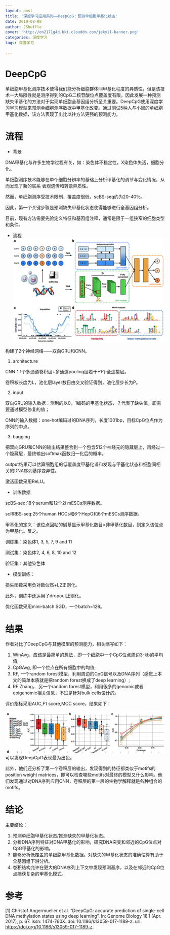 ```yaml
---
layout: post
title: '深度学习应用系列——DeepCpG：预测单细胞甲基化状态'
date: 2019-08-08
author: JShuffle
cover: 'http://on2171g4d.bkt.clouddn.com/jekyll-banner.png'
categories: 深度学习
tags: 深度学习

---
```




# DeepCpG

单细胞甲基化测序技术使得我们能分析细胞群体间甲基化程度的异质性，但是该技术一大局限性就是测序得到的CpG二核苷酸位点覆盖度有限，因此发展一种预测缺失甲基化的方法对于实现单细胞全基因组分析至关重要。DeepCpG使用深度学习学习模型来预测单细胞测序数据中甲基化改变。通过测试5种人与小鼠的单细胞甲基化数据，该方法表现了出比以往方法更强的预测能力。



# 流程



- 背景

DNA甲基化与许多生物学过程有关，如：染色体不稳定性，X染色体失活，细胞分化。

单细胞测序技术能够在单个细胞分辨率的基础上分析甲基化的调节与变化情况，从而发现了新的联系
表观遗传和转录异质性。

然而，单细胞测序受技术限制，覆盖度很低，scBS-seq约为20-40％。

因此，第一个关键步骤是预测缺失甲基化状态使得能够进行全基因组分析。

目前，现有方法需要先验定义特征和基因组注释，通常是限于一组狭窄的细胞类型和条件。



- 流程
![1571467516(1).png](https://raw.githubusercontent.com/JShuffle/picGo/master/1571467516(1).png)

构建了2个神经网络——双向GRU和CNN。

1. architecture

CNN：1个多通道卷积层+多通道pooling层若干+1个全连接层。

卷积核长度为L，池化层layer数目由交叉验证得到，池化层步长为P。

2. input 

双向GRU的输入数据：测到的以0，1编码的甲基化状态，？代表了缺失值，即需要通过模型修复的值；

CNN的输入数据：one-hot编码过的DNA序列，长度1001bp，目标CpG位点作为序列的中点。

3. bagging

把双向GRU和CNN的输出结果整合到一个包含512个神经元的隐藏层上，再经过一个隐藏层，最终输出softmax函数归一化后的概率。

output结果可以估算细胞组的低覆盖度甲基化谱和发现与甲基化状态和细胞间相关的DNA序列基序变异性。

激活函数采用ReLU。

- 训练数据

scBS-seq:18个serum和12个2i mESCs测序数据。

scRRBS-seq:25个human HCCs和6个HepG和6个mESCs测序数据。

甲基化的定义：该位点回帖的碱基显示甲基化数目>非甲基化数目，则定义该位点为甲基化。反之。

训练集：染色体1, 3, 5, 7, 9 and 11 

测试集：染色体2, 4, 6, 8, 10 and 12 

验证集：其他染色体

- 模型训练：

损失函数采用负对数似然+L2正则化。

此外，训练中还运用了dropout正则化。

优化函数采用mini-batch SGD，一个batch=128。



# 结果

  作者对比了DeepCpG与其他模型的预测能力，相关缩写如下：

1. WinAvg，应该是最简单的想法，即一个细胞中一个CpG位点周边3-kb的平均值;
2. CpGAvg, 即一个位点在所有细胞中的均值;
3.  RF, 一个random forest模型，利用周边的CpG信号以及DNA序列（感觉上本文的简单本质就是把random forest换成了deep learning）; 
4. RF Zhang， 另一个random forest模型，利用很多的genomic或者epigenomic相关信息，不过是针对bulk cells设计的。

评价指标采用AUC,F1 score,MCC score，结果如下：

![1571467599(1).png](https://raw.githubusercontent.com/JShuffle/picGo/master/1571467599(1).png)
可以发现DeepCpG表现最为出色。

此外，他们还分析了第一个卷积层的输出，发现得到的特征都类似于motifs的position weight matrices，即可以检查哪些motifs对最终的模型又什么影响。他们发现通过对DNA序列应用CNN，卷积层的第一层的生物学解释就是各种组合的motifs。





# 结论

主要结论：

1. 预测单细胞甲基化状态/推测缺失的甲基化状态。
2. 分析DNA序列特征对DNA甲基化的影响，研究DNA突变和邻近的CpG位点对CpG甲基化的影响。
3. 能够分析低覆盖的单细胞甲基化数据。对缺失的甲基化状态的准确估算有助于全基因组下游分析。
4. 卷积结构允许在更大的DNA序列上下文中发现预测基序，以及在邻近的CpG位点捕获复杂的甲基化模式。


# 参考

[1] Christof Angermueller et al. “DeepCpG: accurate prediction of single-cell
DNA methylation states using deep learning”. In: Genome Biology 18.1
(Apr. 2017), p. 67. issn: 1474-760X. doi: 10.1186/s13059-017-1189-z.
url: https://doi.org/10.1186/s13059-017-1189-z.